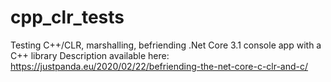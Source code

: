 # cpp_clr_tests
Testing C++/CLR, marshalling, befriending .Net Core 3.1 console app with a C++ library
Description available here: https://justpanda.eu/2020/02/22/befriending-the-net-core-c-clr-and-c/
